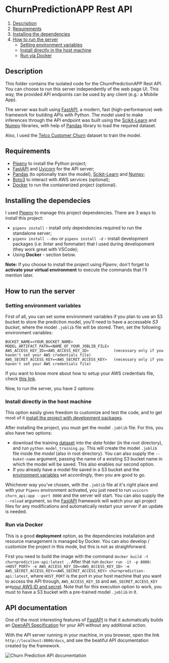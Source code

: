 # ChurnPredictionAPP Rest API

1. [Description](#description)
2. [Requirements](#requirements)
3. [Installing the dependencies](#installing-the-dependecies)
4. [How to run the server](#how-to-run-the-server)
   - [Setting environment variables](#setting-environment-variables)
   - [Install directly in the host machine](#install-directly-in-the-host-machine)
   - [Run via Docker](#run-via-docker)

## Description

This folder contains the isolated code for the ChurnPredictionAPP Rest API. You can choose to run this server independently of the web page UI. This way, the provided API endpoints can be used by any client (e.g.: a Mobile App).

The server was built using [FastAPI][fastapi], a modern, fast (high-performance) web framework for building APIs with Python. The model used to make inferences through the API endpoint was built using the [Scikit-Learn][sklearn] and [Numpy][numpy] libraries, with help of [Pandas][pandas] library to load the required dataset.

Also, I used the [Telco Customer Churn][dataset] dataset to train the model.

## Requirements

- [Pipenv][pipenv] to install the Python project;
- [FastAPI][fastapi] and [Uvicorn][uvicorn] for the API server;
- [Pandas][pandas] (to optionally train the model), [Scikit-Learn][sklearn] and [Numpy][numpy];
- [Boto3][boto3] to interact with AWS services (optional);
- [Docker][docker] to run the containerized project (optional).

## Installing the dependecies

I used [Pipenv][pipenv] to manage this project dependencies. There are 3 ways to install this project:

- `pipenv install` - install only dependencies required to run the standalone server;
- `pipenv install --dev` or `pipenv install -d` - install development packages (i.e: linter and fommater) that I used during developoment (they work great with VSCode);
- Using **Docker** - section below.

**Note:** If you choose to install the project using _Pipenv_, don't forget to **activate your virtual environment** to execute the commands that I'll mention later.

## How to run the server

### Setting environment variables

First of all, you can set some environment variables if you plan to use an S3 bucket to store the prediction model, you'll need to have a accessable _S3 bucket_, where the model `.joblib` file will be stored. Then, set the following environment variables:

```
BUCKET_NAME=<YOUR_BUCKET_NAME>
MODEL_ARTIFACT_PATH=<NAME_OF_YOUR_JOBLIB_FILE>
AWS_ACCESS_KEY_ID=<AWS_ACCESS_KEY_ID>           (necessary only if you haven't set your AWS credentials file)
AWS_SECRET_ACCESS_KEY=<AWS_SECRET_ACCESS_KEY>   (necessary only if you haven't set your AWS credentials file)
```

If you want to know more about how to setup your AWS credentials file, check [this link][aws_credentials].

Now, to run the server, you have 2 options:

### Install directly in the host machine

This option easily gives freedom to customize and test the code, and to get most of it [install the project with development packages](#how-to-run-the-server).

After installing the project, you must get the model `.joblib` file. For this, you also have two options:

- download the training [dataset][dataset] into the _data_ folder (in the root directory), and run `python model_training.py`. This will create the model `.joblib` file inside the _model_ (also in root directory). You can also supply the `--buket-name` argument, passing the name of a existing S3 bucket name in which the model will be saved. This also enables our second option.
- If you already have a model file saved in a S3 bucket and the [environment variables](#setting-environment-variables) set accordingly, then you are good to go.

Whichever way you've chosen, with the `.joblib` file at it's right place and with your `Pipenv` environment activated, you just need to run `uvicorn churn_api:app --port 8000` and the server will start. You can also supply the `--reload` argument, so the [FastAPI][fastapi] framework will watch your api project files for any modifications and automatically restart your server if an update is needed.

### Run via Docker

This is a good **deployment** option, as the dependencies installation and resource management is managed by Docker. You can also develop / customize the project in this mode, but this is not as straighforward.

First you need to build the image with the command `docker build -t churnprediction-api:latest .`. After that run `docker run -it -p 8000:<HOST_PORT> -e AWS_ACCESS_KEY_ID=<AWS_ACCESS_KEY_ID> -e AWS_SECRET_ACCESS_KEY=<AWS_SECRET_ACCESS_KEY> churnprediction-api:latest`, where `HOST_PORT` is the port in your host machine that you want to access the API through, `AWS_ACCESS_KEY_ID` and `AWS_SECRET_ACCESS_KEY` are[your AWS ID and secret][aws_credentials]. Note that for this execution option to work, you must to have a S3 bucket with a pre-trained model `.joblib` in it.

## API documentation

One of the most interesting features of [FastAPI][fastapi] is that it automatically builds an [OpenAPI Specification][openapi] for your API without any additional action.

With the API server running in your machine, in you browser, open the link `http://localhost:8000/docs`, and see the beatiful API documentation created by the framework.

![Churn Prediction API documentation][def]

[def]: https://raw.githubusercontent.com/TheCamilovisk/ChurnPredictionApp/main/imgs/openapi-page.png
[fastapi]: https://fastapi.tiangolo.com/
[pipenv]: https://pipenv.pypa.io/en/latest/
[uvicorn]: https://www.uvicorn.org/
[pandas]: https://pandas.pydata.org/
[sklearn]: https://scikit-learn.org/stable/
[numpy]: https://numpy.org/
[boto3]: https://boto3.amazonaws.com/v1/documentation/api/latest/index.html
[docker]: https://www.docker.com/
[dataset]: https://www.kaggle.com/datasets/blastchar/telco-customer-churn
[aws_credentials]: https://docs.aws.amazon.com/cli/latest/userguide/cli-configure-files.html
[openapi]: https://swagger.io/specification/
